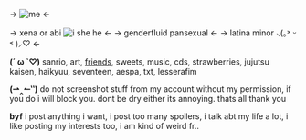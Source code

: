 -> ![me](https://cdn.discordapp.com/attachments/993674079469064272/1160008494628474981/blur_edges_3.png?ex=65331919&is=6520a419&hm=17ff81198e2b32a23cc0cd096ef891ce191bbc8500a37d0aeb57fb4279324659&) <-

-> xena or abi ![i](https://barok.crd.co/assets/images/gallery01/affd7b34_original.gif?v=8cc45fd0) she he <-
-> genderfluid pansexual <-
-> latina minor ⸜(｡˃ ᵕ ˂ )⸝♡ <-

**(´ ω `♡)** sanrio, art, [friends](https://featdinos.carrd.co), sweets, music, cds, strawberries, jujutsu kaisen, haikyuu, seventeen, aespa, txt, lesserafim

**(⇀‸↼‶)** do not screenshot stuff from my account without my permission, if you do i will block you. dont be dry either its annoying. thats all thank you

**byf** i post anything i want, i post too many spoilers, i talk abt my life a lot, i like posting my interests too, i am kind of weird fr..